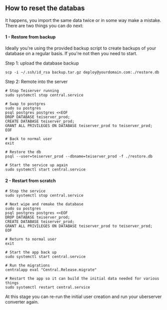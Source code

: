 ## How to reset the databas
It happens, you import the same data twice or in some way make a mistake. There are two things you can do next:

#### 1 - Restore from backup
Ideally you're using the provided backup script to create backups of your database on a regular basis. If you're not then you need to start.

Step 1: upload the database backup
```
scp -i ~/.ssh/id_rsa backup.tar.gz deploy@yourdomain.com:./restore.db
```

Step 2: Remote into the server
```
# Stop Teiserver running
sudo systemctl stop central.service

# Swap to postgres
sudo su postgres
psql postgres postgres <<EOF
DROP DATABASE teiserver_prod;
CREATE DATABASE teiserver_prod;
GRANT ALL PRIVILEGES ON DATABASE teiserver_prod to teiserver_prod;
EOF

# Back to normal user
exit

# Restore the db
psql --user=teiserver_prod --dbname=teiserver_prod -f ./restore.db

# Start the service up again
sudo systemctl start central.service
```

#### 2 - Restart from scratch
```
# Stop the service
sudo systemctl stop central.service

# Next wipe and remake the database
sudo su postgres
psql postgres postgres <<EOF
DROP DATABASE teiserver_prod;
CREATE DATABASE teiserver_prod;
GRANT ALL PRIVILEGES ON DATABASE teiserver_prod to teiserver_prod;
EOF

# Return to normal user
exit

# Start the app back up
sudo systemctl start central.service

# Run the migrations
centralapp eval "Central.Release.migrate"

# Restart the app so it can build the initial data needed for various things
sudo systemctl restart central.service
```

At this stage you can re-run the initial user creation and run your uberserver converter again.
